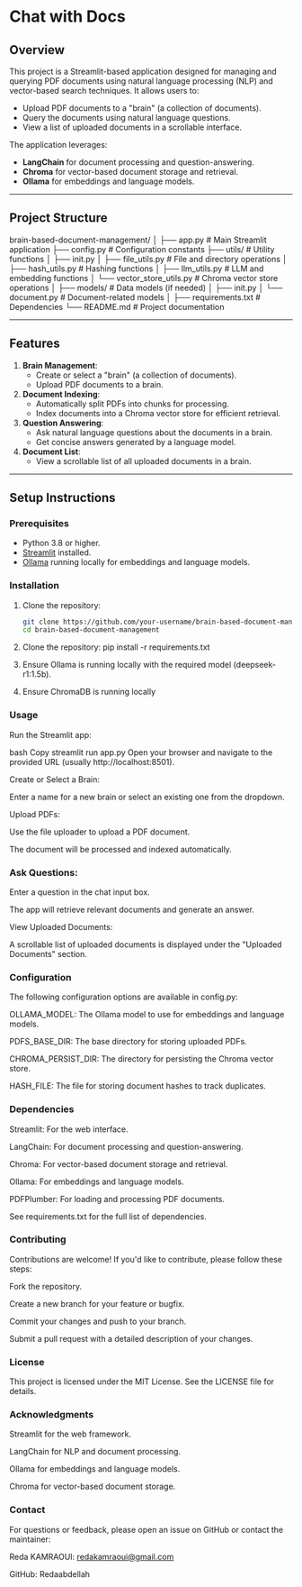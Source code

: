 # Chat with Docs

## Overview
This project is a Streamlit-based application designed for managing and querying PDF documents using natural language processing (NLP) and vector-based search techniques. It allows users to:
- Upload PDF documents to a "brain" (a collection of documents).
- Query the documents using natural language questions.
- View a list of uploaded documents in a scrollable interface.

The application leverages:
- **LangChain** for document processing and question-answering.
- **Chroma** for vector-based document storage and retrieval.
- **Ollama** for embeddings and language models.

---

## Project Structure
brain-based-document-management/
│
├── app.py # Main Streamlit application
├── config.py # Configuration constants
├── utils/ # Utility functions
│ ├── init.py
│ ├── file_utils.py # File and directory operations
│ ├── hash_utils.py # Hashing functions
│ ├── llm_utils.py # LLM and embedding functions
│ └── vector_store_utils.py # Chroma vector store operations
│
├── models/ # Data models (if needed)
│ ├── init.py
│ └── document.py # Document-related models
│
├── requirements.txt # Dependencies
└── README.md # Project documentation


---

## Features
1. **Brain Management**:
   - Create or select a "brain" (a collection of documents).
   - Upload PDF documents to a brain.
2. **Document Indexing**:
   - Automatically split PDFs into chunks for processing.
   - Index documents into a Chroma vector store for efficient retrieval.
3. **Question Answering**:
   - Ask natural language questions about the documents in a brain.
   - Get concise answers generated by a language model.
4. **Document List**:
   - View a scrollable list of all uploaded documents in a brain.

---

## Setup Instructions

### Prerequisites
- Python 3.8 or higher.
- [Streamlit](https://streamlit.io/) installed.
- [Ollama](https://ollama.ai/) running locally for embeddings and language models.

### Installation
1. Clone the repository:
   ```bash
   git clone https://github.com/your-username/brain-based-document-management.git
   cd brain-based-document-management

2. Clone the repository:
pip install -r requirements.txt

3. Ensure Ollama is running locally with the required model (deepseek-r1:1.5b).
4. Ensure ChromaDB is running locally


### Usage
Run the Streamlit app:

bash
Copy
streamlit run app.py
Open your browser and navigate to the provided URL (usually http://localhost:8501).

Create or Select a Brain:

Enter a name for a new brain or select an existing one from the dropdown.

Upload PDFs:

Use the file uploader to upload a PDF document.

The document will be processed and indexed automatically.

### Ask Questions:

Enter a question in the chat input box.

The app will retrieve relevant documents and generate an answer.

View Uploaded Documents:

A scrollable list of uploaded documents is displayed under the "Uploaded Documents" section.

### Configuration
The following configuration options are available in config.py:

OLLAMA_MODEL: The Ollama model to use for embeddings and language models.

PDFS_BASE_DIR: The base directory for storing uploaded PDFs.

CHROMA_PERSIST_DIR: The directory for persisting the Chroma vector store.

HASH_FILE: The file for storing document hashes to track duplicates.

### Dependencies
Streamlit: For the web interface.

LangChain: For document processing and question-answering.

Chroma: For vector-based document storage and retrieval.

Ollama: For embeddings and language models.

PDFPlumber: For loading and processing PDF documents.

See requirements.txt for the full list of dependencies.

### Contributing
Contributions are welcome! If you'd like to contribute, please follow these steps:

Fork the repository.

Create a new branch for your feature or bugfix.

Commit your changes and push to your branch.

Submit a pull request with a detailed description of your changes.

### License
This project is licensed under the MIT License. See the LICENSE file for details.

### Acknowledgments
Streamlit for the web framework.

LangChain for NLP and document processing.

Ollama for embeddings and language models.

Chroma for vector-based document storage.

### Contact
For questions or feedback, please open an issue on GitHub or contact the maintainer:

Reda KAMRAOUI: redakamraoui@gmail.com

GitHub: Redaabdellah



